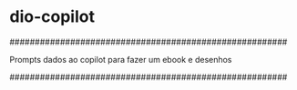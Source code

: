 # dio-copilot

#######################################################

Prompts dados ao copilot para fazer um ebook e desenhos

#######################################################
